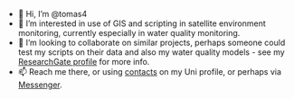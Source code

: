 - 👋 Hi, I’m @tomas4
- 👀 I’m interested in use of GIS and scripting in satellite environment monitoring, currently especially in water quality monitoring.
- 💞️ I’m looking to collaborate on similar projects, perhaps someone could test my scripts on their data and also my water quality models - see my [ResearchGate profile](https://www.researchgate.net/profile/Tomas-Brunclik) for more info.
- 📫 Reach me there, or using [contacts](https://www.upce.cz/en/user/5084) on my Uni profile, or perhaps via [Messenger](https://m.me/tbrunclik).

<!---
tomas4/tomas4 is a ✨ special ✨ repository because its `README.md` (this file) appears on your GitHub profile.
You can click the Preview link to take a look at your changes.
--->
